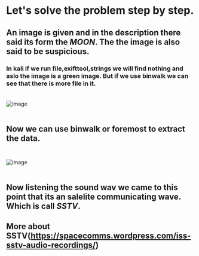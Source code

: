 # Let's solve the problem step by step.
## An image is given and in the description there said its form the ***MOON***. The the image is also said to be suspicious.
### In kali if we run file,exifttool,strings we will find nothing and aslo the image is a green image. But if we use binwalk we can see that there is more file in it. <br> <br>
![image](https://github.com/user-attachments/assets/16c3e1c7-c144-4aa7-af9a-52c0f4c9e27b) <br> <br>
## Now we can use binwalk or foremost to extract the data. <br> <br>
![image](https://github.com/user-attachments/assets/c52584e6-916d-4859-a29b-8b6339376aa1) <br> <br>
## Now listening the sound wav we came to this point that its an salelite communicating wave. Which is call ***SSTV***.
## More about SSTV(https://spacecomms.wordpress.com/iss-sstv-audio-recordings/)
